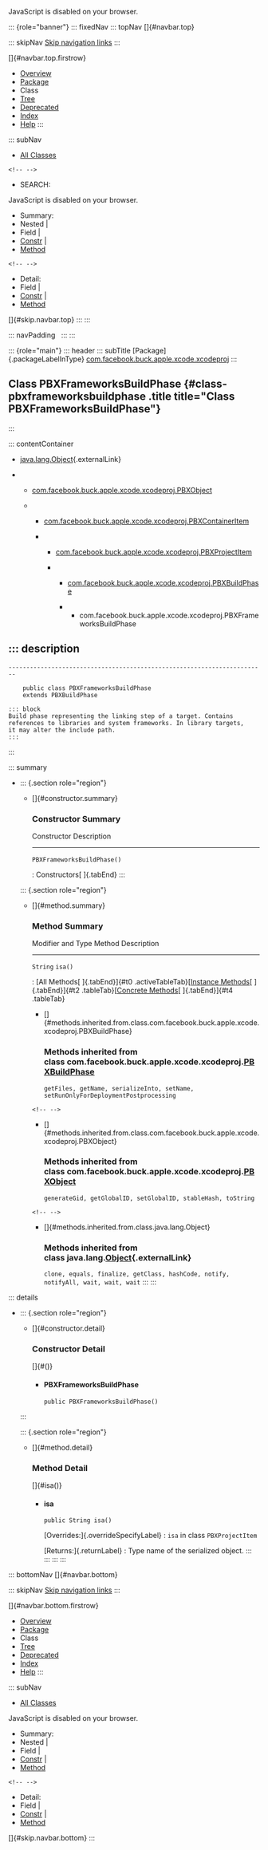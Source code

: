 <div>

JavaScript is disabled on your browser.

</div>

::: {role="banner"}
::: fixedNav
::: topNav
[]{#navbar.top}

::: skipNav
[Skip navigation links](#skip.navbar.top "Skip navigation links")
:::

[]{#navbar.top.firstrow}

-   [Overview](../../../../../../index.html)
-   [Package](package-summary.html)
-   Class
-   [Tree](package-tree.html)
-   [Deprecated](../../../../../../deprecated-list.html)
-   [Index](../../../../../../index-all.html)
-   [Help](../../../../../../help-doc.html)
:::

::: subNav
-   [All Classes](../../../../../../allclasses.html)

```{=html}
<!-- -->
```
-   SEARCH:

<div>

<div>

JavaScript is disabled on your browser.

</div>

</div>

<div>

-   Summary: 
-   Nested \| 
-   Field \| 
-   [Constr](#constructor.summary) \| 
-   [Method](#method.summary)

```{=html}
<!-- -->
```
-   Detail: 
-   Field \| 
-   [Constr](#constructor.detail) \| 
-   [Method](#method.detail)

</div>

[]{#skip.navbar.top}
:::
:::

::: navPadding
 
:::
:::

::: {role="main"}
::: header
::: subTitle
[Package]{.packageLabelInType} [com.facebook.buck.apple.xcode.xcodeproj](package-summary.html)
:::

## Class PBXFrameworksBuildPhase {#class-pbxframeworksbuildphase .title title="Class PBXFrameworksBuildPhase"}
:::

::: contentContainer
-   [java.lang.Object](http://docs.oracle.com/javase/7/docs/api/java/lang/Object.html?is-external=true "class or interface in java.lang"){.externalLink}

-   -   [com.facebook.buck.apple.xcode.xcodeproj.PBXObject](PBXObject.html "class in com.facebook.buck.apple.xcode.xcodeproj")

    -   -   [com.facebook.buck.apple.xcode.xcodeproj.PBXContainerItem](PBXContainerItem.html "class in com.facebook.buck.apple.xcode.xcodeproj")

        -   -   [com.facebook.buck.apple.xcode.xcodeproj.PBXProjectItem](PBXProjectItem.html "class in com.facebook.buck.apple.xcode.xcodeproj")

            -   -   [com.facebook.buck.apple.xcode.xcodeproj.PBXBuildPhase](PBXBuildPhase.html "class in com.facebook.buck.apple.xcode.xcodeproj")

                -   -   com.facebook.buck.apple.xcode.xcodeproj.PBXFrameworksBuildPhase

::: description
-   

    ------------------------------------------------------------------------

        public class PBXFrameworksBuildPhase
        extends PBXBuildPhase

    ::: block
    Build phase representing the linking step of a target. Contains
    references to libraries and system frameworks. In library targets,
    it may alter the include path.
    :::
:::

::: summary
-   ::: {.section role="region"}
    -   []{#constructor.summary}

        ### Constructor Summary

          Constructor                   Description
          ----------------------------- -------------
          `PBXFrameworksBuildPhase()`    

          : Constructors[ ]{.tabEnd}
    :::

    ::: {.section role="region"}
    -   []{#method.summary}

        ### Method Summary

          Modifier and Type   Method    Description
          ------------------- --------- -------------
          `String`            `isa()`    

          : [All Methods[ ]{.tabEnd}]{#t0 .activeTableTab}[[Instance
          Methods](javascript:show(2);)[ ]{.tabEnd}]{#t2
          .tableTab}[[Concrete
          Methods](javascript:show(8);)[ ]{.tabEnd}]{#t4 .tableTab}

        -   []{#methods.inherited.from.class.com.facebook.buck.apple.xcode.xcodeproj.PBXBuildPhase}

            ### Methods inherited from class com.facebook.buck.apple.xcode.xcodeproj.[PBXBuildPhase](PBXBuildPhase.html "class in com.facebook.buck.apple.xcode.xcodeproj")

            `getFiles, getName, serializeInto, setName, setRunOnlyForDeploymentPostprocessing`

        ```{=html}
        <!-- -->
        ```
        -   []{#methods.inherited.from.class.com.facebook.buck.apple.xcode.xcodeproj.PBXObject}

            ### Methods inherited from class com.facebook.buck.apple.xcode.xcodeproj.[PBXObject](PBXObject.html "class in com.facebook.buck.apple.xcode.xcodeproj")

            `generateGid, getGlobalID, setGlobalID, stableHash, toString`

        ```{=html}
        <!-- -->
        ```
        -   []{#methods.inherited.from.class.java.lang.Object}

            ### Methods inherited from class java.lang.[Object](http://docs.oracle.com/javase/7/docs/api/java/lang/Object.html?is-external=true "class or interface in java.lang"){.externalLink}

            `clone, equals, finalize, getClass, hashCode, notify, notifyAll, wait, wait, wait`
    :::
:::

::: details
-   ::: {.section role="region"}
    -   []{#constructor.detail}

        ### Constructor Detail

        []{#<init>()}

        -   #### PBXFrameworksBuildPhase

                public PBXFrameworksBuildPhase()
    :::

    ::: {.section role="region"}
    -   []{#method.detail}

        ### Method Detail

        []{#isa()}

        -   #### isa

            ``` methodSignature
            public String isa()
            ```

            [Overrides:]{.overrideSpecifyLabel}
            :   `isa` in class `PBXProjectItem`

            [Returns:]{.returnLabel}
            :   Type name of the serialized object.
    :::
:::
:::
:::

::: bottomNav
[]{#navbar.bottom}

::: skipNav
[Skip navigation links](#skip.navbar.bottom "Skip navigation links")
:::

[]{#navbar.bottom.firstrow}

-   [Overview](../../../../../../index.html)
-   [Package](package-summary.html)
-   Class
-   [Tree](package-tree.html)
-   [Deprecated](../../../../../../deprecated-list.html)
-   [Index](../../../../../../index-all.html)
-   [Help](../../../../../../help-doc.html)
:::

::: subNav
-   [All Classes](../../../../../../allclasses.html)

<div>

<div>

JavaScript is disabled on your browser.

</div>

</div>

<div>

-   Summary: 
-   Nested \| 
-   Field \| 
-   [Constr](#constructor.summary) \| 
-   [Method](#method.summary)

```{=html}
<!-- -->
```
-   Detail: 
-   Field \| 
-   [Constr](#constructor.detail) \| 
-   [Method](#method.detail)

</div>

[]{#skip.navbar.bottom}
:::
